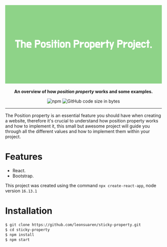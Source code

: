 <div align="center" width="100%">
  <img src='public/The_Position_Property_Project..png'>
</div>


<div style="text-align: center;" markdown="1" align='center'>

 **An overview of how _position property_ works and some examples.** 


![npm](https://img.shields.io/npm/v/npm)
![GitHub code size in bytes](https://img.shields.io/github/languages/code-size/leonsuaren/sticky-property?color=f)

 </div>

---

  <p align='justify' markdown="1" style="text-align: justufy;"> 
  
  The Position property is an essential feature you should have when creating a website, therefore it's crucial to understand how position property works and how to implement it, this small but awesome project will guide you through all the different values and how to implement them within your project.</p>

# Features
  * React.
  * Bootstrap.

This project was created using the command `npx create-react-app`, node version `16.13.1`

# Installation

```
$ git clone https://github.com/leonsuaren/sticky-property.git
$ cd sticky-property
$ npm install
$ npm start
```


